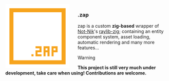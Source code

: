 <img src="./readme/logo_large.png" width="200" align="left" style="margin-right: 25px">

### **.zap**

zap is a custom **zig-based** wrapper of [Not-Nik](https://github.com/Not-Nik)'s [raylib-zig](https://github.com/Not-Nik/raylib-zig); containing an entity component system, asset loading, automatic rendering and many more features...

> [!WARNING]
> **This project is still very much under development, take care when using! Contributions are welcome.**
